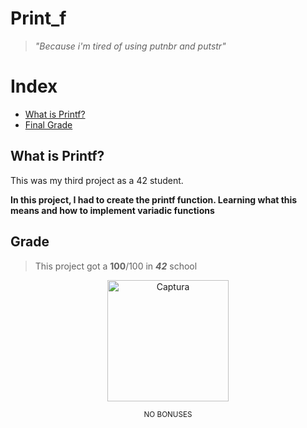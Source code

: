 # Print_f

>_"Because i'm tired of using putnbr and putstr"_
>
>
# Index
* [What is Printf?](#what-is-printf)
* [Final Grade](#grade)

## What is Printf?
This was my third project as a 42 student.

**In this project, I had to create the printf function. Learning what this means and how to implement variadic functions**
## Grade
> This project got a **100**/100 in **_42_** school

<p align="center">
<img width="194" alt="Captura" src="https://github.com/shoganaix/42PushSwap/assets/123943292/a706aec1-2095-45b3-b583-19fbcaf614c9">
</p>

<p align="center">
<sub>NO BONUSES</sub>
</p>
